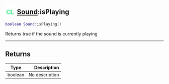 ## <img src="../../.gitbook/assets/client.png" width="32" height="32" /> [Sound](../sound/README.md):isPlaying

```lua
boolean Sound:isPlaying()
```

Returns true if the sound is currently playing

------
## Returns

| Type   | Description |
| ------ | ----------: |
| boolean | No description |

